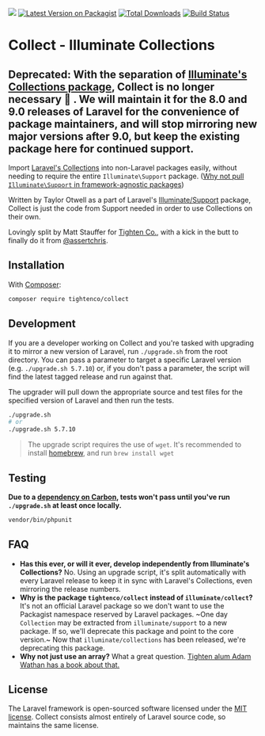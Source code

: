 ![](https://raw.githubusercontent.com/tighten/collect/master/collect-logo.png)
[![Latest Version on Packagist](https://img.shields.io/packagist/v/tightenco/collect.svg?style=flat-square)](https://packagist.org/packages/tightenco/collect)
[![Total Downloads](https://img.shields.io/packagist/dt/tightenco/collect.svg?style=flat-square)](https://packagist.org/packages/tightenco/collect)
[![Build Status](https://github.com/tighten/collect/workflows/Run%20tests/badge.svg)](https://github.com/tighten/collect/actions/workflows/run-tests.yml)

# Collect - Illuminate Collections

## Deprecated: With the separation of [Illuminate's Collections package](https://packagist.org/packages/illuminate/collections), Collect is no longer necessary :tada: . We will maintain it for the 8.0 and 9.0 releases of Laravel for the convenience of package maintainers, and will stop mirroring new major versions after 9.0, but keep the existing package here for continued support.

Import [Laravel's Collections](https://laravel.com/docs/collections) into non-Laravel packages easily, without needing to require the entire `Illuminate\Support` package. ([Why not pull `Illuminate\Support` in framework-agnostic packages](https://mattallan.org/posts/dont-use-illuminate-support/))

Written by Taylor Otwell as a part of Laravel's [Illuminate/Support](https://github.com/illuminate/support) package, Collect is just the code from Support needed in order to use Collections on their own.

Lovingly split by Matt Stauffer for [Tighten Co.](https://tighten.co/), with a kick in the butt to finally do it from [@assertchris](https://github.com/assertchris).

## Installation

With [Composer](https://getcomposer.org):

```bash
composer require tightenco/collect
```

## Development
If you are a developer working on Collect and you're tasked with upgrading it to mirror a new version of Laravel,  run `./upgrade.sh` from the root directory. You can pass a parameter to target a specific Laravel version (e.g. `./upgrade.sh 5.7.10`) or, if you don't pass a parameter, the script will find the latest tagged release and run against that.

The upgrader will pull down the appropriate source and test files for the specified version of Laravel and then run the tests.

```bash
./upgrade.sh
# or
./upgrade.sh 5.7.10
```

> The upgrade script requires the use of `wget`. It's recommended to install [homebrew](https://brew.sh), and run `brew install wget`

## Testing
**Due to a [dependency on Carbon](https://github.com/tighten/collect/commit/4afe1fcb40f1c10e399730562c2c7ca36c6fba01), tests won't pass until you've run `./upgrade.sh` at least once locally.**

```bash
vendor/bin/phpunit
```

## FAQ
 - **Has this ever, or will it ever, develop independently from Illuminate's Collections?**
    No. Using an upgrade script, it's split automatically with every Laravel release to keep it in sync with Laravel's Collections, even mirroring the release numbers.
 - **Why is the package `tightenco/collect` instead of `illuminate/collect`?**
    It's not an official Laravel package so we don't want to use the Packagist namespace reserved by Laravel packages. ~One day `Collection` may be extracted from `illuminate/support` to a new package. If so, we'll deprecate this package and point to the core version.~ Now that `illuminate/collections` has been released, we're deprecating this package.
 - **Why not just use an array?**
    What a great question. [Tighten alum Adam Wathan has a book about that.](https://adamwathan.me/refactoring-to-collections/)

## License

The Laravel framework is open-sourced software licensed under the [MIT license](http://opensource.org/licenses/MIT). Collect consists almost entirely of Laravel source code, so maintains the same license.
